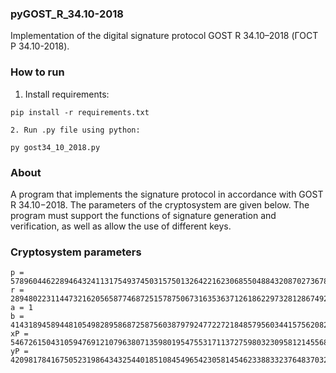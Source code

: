 ### pyGOST_R_34.10-2018

Implementation of the digital signature protocol GOST R 34.10–2018 (ГОСТ Р 34.10-2018).

### How to run

1. Install requirements:

```
pip install -r requirements.txt
```

	2. Run .py file using python:

```
py gost34_10_2018.py
```

### About

A program that implements the signature protocol in accordance with GOST R 34.10−2018. The parameters of the cryptosystem are given below. The program must support the functions of signature generation and verification, as well as allow the use of different keys.

### Cryptosystem parameters

```
p = 57896044622894643241131754937450315750132642216230685504884320870273678881443
r = 28948022311447321620565877468725157875067316353637126186229732812867492750347
a = 1
b = 41431894589448105498289586872587560387979247722721848579560344157562082667257
xP = 54672615043105947691210796380713598019547553171137275980323095812145568854782
yP = 42098178416750523198643432544018510845496542305814546233883323764837032783338
```


